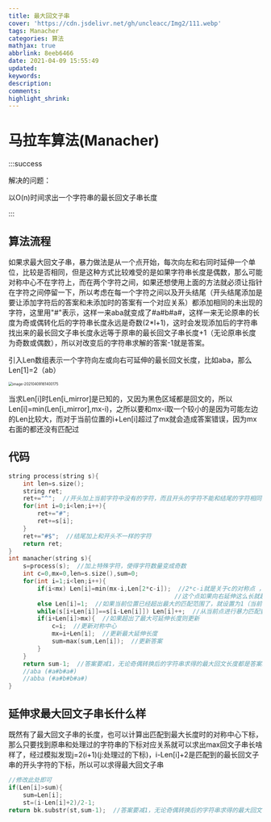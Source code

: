 ```yaml
---
title: 最大回文子串
cover: 'https://cdn.jsdelivr.net/gh/uncleacc/Img2/111.webp'
tags: Manacher
categories: 算法
mathjax: true
abbrlink: 8eeb6466
date: 2021-04-09 15:55:49
updated:
keywords:
description:
comments:
highlight_shrink:
---
```


#  马拉车算法(Manacher)

:::success

解决的问题：

以O(n)时间求出一个字符串的最长回文子串长度

:::

## 算法流程

如果求最大回文子串，暴力做法是从一个点开始，每次向左和右同时延伸一个单位，比较是否相同，但是这种方式比较难受的是如果字符串长度是偶数，那么可能对称中心不在字符上，而在两个字符之间，如果还想使用上面的方法就必须让指针在字符之间停留一下，所以考虑在每一个字符之间以及开头结尾（开头结尾添加是要让添加字符后的答案和未添加时的答案有一个对应关系）都添加相同的未出现的字符，这里用"#"表示，这样一来aba就变成了#a#b#a#，这样一来无论原串的长度为奇或偶转化后的字符串长度永远是奇数(2*l+1)，这时会发现添加后的字符串找出来的最长回文子串长度永远等于原串的最长回文子串长度+1（无论原串长度为奇数或偶数），所以对改变后的字符串求解的答案-1就是答案。

引入Len数组表示一个字符向左或向右可延伸的最长回文长度，比如aba，那么Len[1]=2（ab）

<img src="https://cdn.jsdelivr.net/gh/uncleacc/sucai_2/20210409161413.png" alt="image-20210409161400175" style="zoom:50%;" />

当求Len[i]时Len[i_mirror]是已知的，又因为黑色区域都是回文的，所以Len[i]=min(Len[i_mirror],mx-i)，之所以要和mx-i取一个较小的是因为可能左边的Len比较大，而对于当前位置的i+Len[i]超过了mx就会造成答案错误，因为mx右面的都还没有匹配过

## 代码

```c
string process(string s){
	int len=s.size();
	string ret;
	ret+="^";  //开头加上当前字符中没有的字符，而且开头的字符不能和结尾的字符相同，这是因为不能增加可匹配的回文长度（会改变答案） 
	for(int i=0;i<len;i++){
		ret+="#";
		ret+=s[i];
	}
	ret+="#$";  //结尾加上和开头不一样的字符 
	return ret;
}
int manacher(string s){
	s=process(s);  //加上特殊字符，使得字符数量变成奇数 
	int c=0,mx=0,len=s.size(),sum=0;
	for(int i=1;i<len;i++){
		if(i<mx) Len[i]=min(mx-i,Len[2*c-i]);  //2*c-i就是关于c的对称点 ，之所以取min是因为可能左边的Leni比较大，
											  //这个点如果向右延伸这么长就超出mx了，而mx右面的位置都是没有匹配的，不确定是否可以组成回文 
		else Len[i]=1;  //如果当前位置已经超出最大的匹配范围了，就设置为1（当前字符就算一个回文） 
		while(s[i+Len[i]]==s[i-Len[i]]) Len[i]++;  //从当前点进行暴力匹配查看当前点可以延伸的最大长度 
		if(i+Len[i]>mx){  //如果超出了最大可延伸长度则更新 
			c=i;  //更新对称中心 
			mx=i+Len[i];  //更新最大延伸长度 
			sum=max(sum,Len[i]);  //更新答案 
		}
	}
	return sum-1;  //答案要减1，无论奇偶转换后的字符串求得的最大回文长度都是答案减1，可以手推一下，很简单的 
	//aba (#a#b#a#)
	//abba (#a#b#b#a#)
}
```

## 延伸求最大回文子串长什么样

既然有了最大回文子串的长度，也可以计算出匹配到最大长度时的对称中心下标，那么只要找到原串和处理过的字符串的下标对应关系就可以求出max回文子串长啥样了，经过模拟发现j=2(i+1)(j:处理过的下标)，i-Len[i]+2是匹配到的最长回文子串的开头字符的下标，所以可以求得最大回文子串

```c
//修改此处即可
if(Len[i]>sum){
    sum=Len[i];
    st=(i-Len[i]+2)/2-1;
return bk.substr(st,sum-1);  //答案要减1，无论奇偶转换后的字符串求得的最大回文长度都是答案减1，可以手推一下，很简单的 

```

